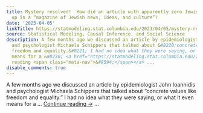 ```yaml
---
title: Mystery resolved!  How did an article with apparently zero Jewish content end
  up in a “magazine of Jewish news, ideas, and culture”?
date: '2023-04-05'
linkTitle: https://statmodeling.stat.columbia.edu/2023/04/05/mystery-resolved-how-did-an-article-with-apparently-zero-jewish-content-end-up-in-a-magazine-of-jewish-news-ideas-and-culture/
source: Statistical Modeling, Causal Inference, and Social Science
description: A few months ago we discussed an article by epidemiologist John Ioannidis
  and psychologist Michaela Schippers that talked about &#8220;concrete values like
  freedom and equality.&#8221; I had no idea what they were saying, or what it even
  means for a &#8230; <a href="https://statmodeling.stat.columbia.edu/2023/04/05/mystery-resolved-how-did-an-article-with-apparently-zero-jewish-content-end-up-in-a-magazine-of-jewish-news-ideas-and-culture/">Continue
  reading <span class="meta-nav">&#8594;</span></a> ...
disable_comments: true
---
```

A few months ago we discussed an article by epidemiologist John Ioannidis and psychologist Michaela Schippers that talked about &#8220;concrete values like freedom and equality.&#8221; I had no idea what they were saying, or what it even means for a &#8230; <a href="https://statmodeling.stat.columbia.edu/2023/04/05/mystery-resolved-how-did-an-article-with-apparently-zero-jewish-content-end-up-in-a-magazine-of-jewish-news-ideas-and-culture/">Continue reading <span class="meta-nav">&#8594;</span></a> ...